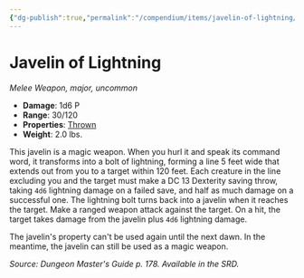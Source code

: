 ```yaml
---
{"dg-publish":true,"permalink":"/compendium/items/javelin-of-lightning/","tags":["compendium/src/5e/dmg","item/property/thrown","item/rarity/uncommon","item/tier/major","item/weapon/simple/melee"]}
---
```


# Javelin of Lightning
*Melee Weapon, major, uncommon*  

- **Damage**: 1d6 P
- **Range**: 30/120
- **Properties**: [Thrown](rules/item-properties.md#Thrown)
- **Weight**: 2.0 lbs.

This javelin is a magic weapon. When you hurl it and speak its command word, it transforms into a bolt of lightning, forming a line 5 feet wide that extends out from you to a target within 120 feet. Each creature in the line excluding you and the target must make a DC 13 Dexterity saving throw, taking `4d6` lightning damage on a failed save, and half as much damage on a successful one. The lightning bolt turns back into a javelin when it reaches the target. Make a ranged weapon attack against the target. On a hit, the target takes damage from the javelin plus `4d6` lightning damage.

The javelin's property can't be used again until the next dawn. In the meantime, the javelin can still be used as a magic weapon.

*Source: Dungeon Master's Guide p. 178. Available in the SRD.*